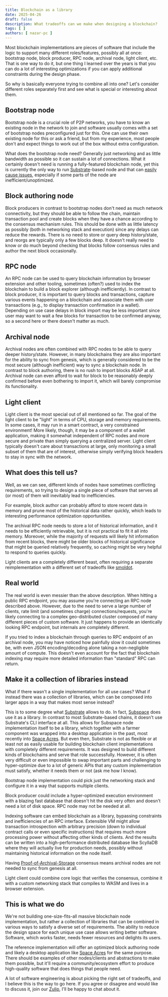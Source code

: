 ```yaml
---
title: Blockchain as a library
date: 2025-04-26
draft: false
description: What tradeoffs can we make when designing a blockchain?
tags: [ ]
authors: [ nazar-pc ]
---
```


Most blockchain implementations are pieces of software that include the logic to support many different roles/features,
possibly all at once: bootstrap node, block producer, RPC node, archival node, light client, etc. That is one way to do
it, but one thing I learned over the years is that you can do a lot of interesting optimizations if you can apply
additional constraints during the design phase.

So why is basically everyone trying to combine all into one? Let's consider different roles separately first and see
what is special or interesting about them.

<!--more-->

## Bootstrap node

Bootstrap node is a crucial role of P2P networks, you have to know an existing node in the network to join and software
usually comes with a set of bootstrap nodes preconfigured just for this. One can use their own existing node for this or
ask a friend, but from my experience, most people don't and expect things to work out of the box without extra
configuration.

What does the bootstrap node need? Generally just networking and as little bandwidth as possible so it can sustain a lot
of connections. What it certainly doesn't need is running a fully-featured blockchain node, yet this is currently the
only way to run [Substrate]-based node and that can [easily cause issues], especially if some parts of the node are
inefficient/unoptimized.

[Substrate]: https://github.com/paritytech/polkadot-sdk/tree/master/substrate

[easily cause issues]: https://github.com/paritytech/polkadot-sdk/issues/6848

## Block authoring node

Block producers in contrast to bootstrap nodes don't need as much network connectivity, but they should be able to
follow the chain, maintain transaction pool and create blocks when they have a chance according to the consensus
mechanism rules. This should be done with as little latency as possibly (both in networking stack and execution) since
any delays can reduce the rewards. There is no need to store or query deep history/state, and reorgs are typically only
a few blocks deep. It doesn't really need to know or do much beyond checking that blocks follow consensus rules and
author the next block occasionally.

## RPC node

An RPC node can be used to query blockchain information by browser extension and other tooling, sometimes (often?) used
to index the blockchain to build a block explorer (although inefficiently). In contrast to block producer, it is
important to query blocks and transactions, capture various events happening on a blockchain and associate them with
user transactions (e.g., to display transaction confirmation in a wallet). Depending on use case delays in block import
may be less important since user may want to wait a few blocks for transaction to be confirmed anyway, so a second here
or there doesn't matter as much.

## Archival node

Archival nodes are often combined with RPC nodes to be able to query deeper history/state. However, in many blockchains
they are also important for the ability to sync from genesis, which is generally considered to be the most secure
(although inefficient) way to sync a blockchain node. In contrast to block authoring, there is no rush to import blocks
ASAP at all. Archival node can even afford to wait for block to be reasonably deeply confirmed before even bothering to
import it, which will barely compromise its functionality.

## Light client

Light client is the most special out of all mentioned so far. The goal of the light client to be "light" in terms of
CPU, storage and memory requirements. In some cases, it may run in a smart contract, a very constrained environment!
More likely, though, it may be a component of a wallet application, making it somewhat independent of RPC nodes and more
secure and private than simply querying a centralized server. Light client typically doesn't care about transactions at
large, only monitoring a small subset of them that are of interest, otherwise simply verifying block headers to stay in
sync with the network.

## What does this tell us?

Well, as we can see, different kinds of nodes have sometimes conflicting requirements, so trying to design a single
piece of software that serves all (or most) of them will inevitably lead to inefficiencies.

For example, block author can probably afford to store recent data in memory and prune most of the historical data
rather quickly, which leads to interesting performance optimization opportunities.

The archival RPC node needs to store a lot of historical information, and it needs to be efficiently retrievable, but it
is not practical to fit it all into memory. Moreover, while the majority of requests will likely hit information from
recent blocks, there might be older blocks of historical significance that might be queried relatively frequently, so
caching might be very helpful to respond to queries quickly.

Light clients are a completely different beast, often requiring a separate reimplementation with a different set of
tradeoffs like [smoldot].

[smoldot]: https://github.com/smol-dot/smoldot

## Real world

The real world is even messier than the above description. When hitting a public RPC endpoint, you may assume you're
connecting an RPC node described above. However, due to the need to serve a large number of clients, rate limit (and
sometimes charge) connections/requests, you're likely connecting to a complex geo-distributed cluster composed of many
different pieces of custom software. It just happens to provide an identically looking RPC endpoint, but internals are
completely different.

If you tried to index a blockchain through queries to RPC endpoint of an archival node, you may have noticed how
painfully slow it could sometimes be, with even JSON encoding/decoding alone taking a non-negligible amount of compute.
This doesn't even account for the fact that blockchain indexing may require more detailed information than "standard"
RPC can return.

## Make it a collection of libraries instead

What if there wasn't a single implementation for all use cases? What if instead there was a collection of libraries,
which can be composed into larger apps in a way that makes most sense instead?

This is to some degree what [Substrate] allows to do. In fact, [Subspace] does use it as a library. In contrast to most
Substrate-based chains, it doesn't use Substrate's CLI interface at all. This allows for Subspace node implementation
itself to be a library, which together with a farmer component was wrapped into a desktop application in the past, most
recently into [Space Acres]. But even then, Substrate is not as flexible or at least not as easily usable for building
blockchain client implementations with completely different requirements. It was designed to build different kinds of
blockchains and serve that role successfully. However, it is often very difficult or even impossible to swap important
parts and challenging to hyper-optimize due to a lot of generic APIs that any custom implementation must satisfy,
whether it needs them or not (ask me how I know).

[Subspace]: https://github.com/autonomys/subspace

[Space Acres]: https://github.com/autonomys/space-acres

Bootstrap node implementation could pick just the networking stack and configure it in a way that supports multiple
clients.

Block producer could include a hyper-optimized execution environment with a blazing fast database that doesn't hit the
disk very often and doesn't need a lot of disk space. RPC node may not be needed at all.

Indexing software can embed blockchain as a library, bypassing constraints and inefficiencies of an RPC interface.
Extensible VM might allow transaction introspection with arbitrary precision (down to individual contract calls or even
specific instructions) that requires much more processing power without affecting other kinds of clients. And the
results can be written into a high-performance distributed database like ScyllaDB where they will actually live for
production needs, possibly without maintaining historical information on the node itself.

Having [Proof-of-Archival-Storage] consensus means archival nodes are not needed to sync from genesis at all.

[Proof-of-Archival-Storage]: https://academy.autonomys.xyz/subspace-protocol/consensus

Light client could combine core logic that verifies the consensus, combine it with a custom networking stack that
compiles to WASM and lives in a browser extension.

## This is what we do

We're not building one-size-fits-all massive blockchain node implementation, but rather a collection of libraries that
can be combined in various ways to satisfy a diverse set of requirements. The ability to reduce the design space for
each unique use case allows writing better software. Software, which works faster, needs fewer resources and delights
its users.

The reference implementation will offer an optimized block authoring node and likely a desktop application
like [Space Acres] for the same purpose. There should be examples of other nodes/clients and abstractions to make them
possible, but it'll require a community/ecosystem effort to produce high-quality software that does things that people
need.

A lot of software engineering is about picking the right set of tradeoffs, and I believe this is the way to go here. If
you agree or disagree and would like to discuss it, join our [Zulip], I'll be happy to chat about it.

[Zulip]: https://abundance.zulipchat.com/
